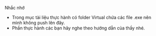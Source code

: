 Nhắc nhớ
- Trong mục tài liệu thực hành có folder Virtual chứa các file .exe nên mình không push lên đây.
- Phần thực hành các bạn hãy nghe theo hướng dẫn của thầy nhé.
